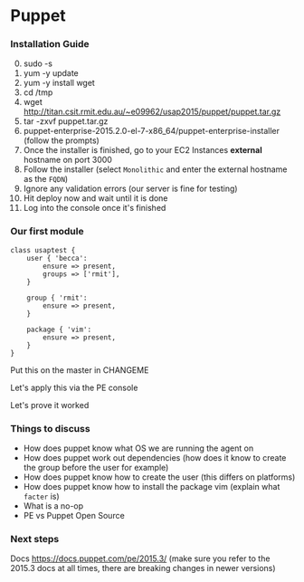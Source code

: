 # Puppet

### Installation Guide

0. sudo -s
1. yum -y update
2. yum -y install wget
3. cd /tmp
4. wget http://titan.csit.rmit.edu.au/~e09962/usap2015/puppet/puppet.tar.gz
5. tar -zxvf puppet.tar.gz
6. puppet-enterprise-2015.2.0-el-7-x86_64/puppet-enterprise-installer (follow the prompts)
7. Once the installer is finished, go to your EC2 Instances **external** hostname on port 3000
8. Follow the installer (select `Monolithic` and enter the external hostname as the `FQDN`)
9. Ignore any validation errors (our server is fine for testing)
10. Hit deploy now and wait until it is done
11. Log into the console once it's finished

### Our first module

```
class usaptest {
    user { 'becca':
        ensure => present,
        groups => ['rmit'],
    }

    group { 'rmit':
        ensure => present,
    }

    package { 'vim':
        ensure => present,
    }
}
```

Put this on the master in CHANGEME

Let's apply this via the PE console

Let's prove it worked

### Things to discuss

* How does puppet know what OS we are running the agent on
* How does puppet work out dependencies (how does it know to create the group before the user for example)
* How does puppet know how to create the user (this differs on platforms)
* How does puppet know how to install the package vim (explain what `facter` is)
* What is a no-op
* PE vs Puppet Open Source

### Next steps

Docs https://docs.puppet.com/pe/2015.3/ (make sure you refer to the 2015.3 docs at all times, there are breaking changes in newer versions)
